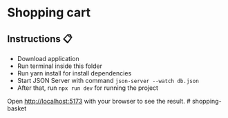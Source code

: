 <div>
  <h1>Shopping cart</h1>
</div>

## Instructions 📋

- Download application
- Run terminal inside this folder
- Run yarn install for install dependencies
- Start JSON Server with command `json-server --watch db.json`
- After that, run `npx run dev` for running the project

Open [http://localhost:5173](http://localhost:5173) with your browser to see the result.
#   s h o p p i n g - b a s k e t  
 
